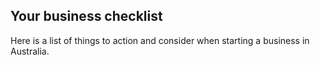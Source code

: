 ## Your business checklist
Here is a list of things to action and consider when starting a business in Australia.
